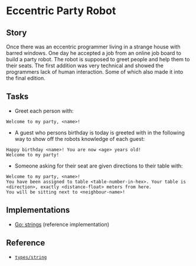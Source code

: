 # Eccentric Party Robot

## Story

Once there was an eccentric programmer living in a strange house with barred windows.
One day he accepted a job from an online job board to build a party robot. The
robot is supposed to greet people and help them to their seats. The first addition
was very technical and showed the programmers lack of human interaction. Some of
which also made it into the final edition.

## Tasks

- Greet each person with:

```
Welcome to my party, <name>!
```

- A guest who persons birthday is today is greeted with in the following way to show off the robots knowledge of each guest:

```
Happy birthday <name>! You are now <age> years old!
Welcome to my party!
```

- Someone asking for their seat are given directions to their table with:

```
Welcome to my party, <name>!
You have been assigned to table <table-number-in-hex>. Your table is <direction>, exactly <distance-float> meters from here.
You will be sitting next to <neighbour-name>!
```

## Implementations

- [Go: strings][implementation-go] (reference implementation)

## Reference

- [`types/string`][types-string]

[types-string]: ../types/string.md
[implementation-go]: https://github.com/exercism/go/blob/main/exercises/concept/strings/.docs/instructions.md
